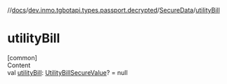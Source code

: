 //[docs](../../../index.md)/[dev.inmo.tgbotapi.types.passport.decrypted](../index.md)/[SecureData](index.md)/[utilityBill](utility-bill.md)



# utilityBill  
[common]  
Content  
val [utilityBill](utility-bill.md): [UtilityBillSecureValue](../-utility-bill-secure-value/index.md)? = null  



